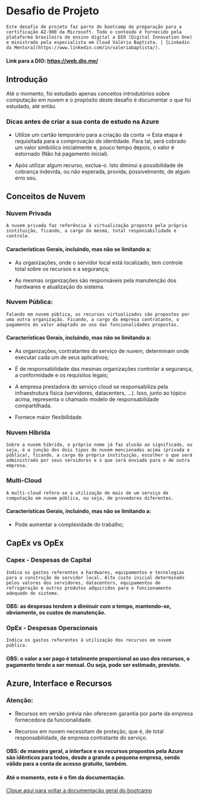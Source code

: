 # Desafio de Projeto

    Este desafio de projeto faz parte do bootcamp de preparação para a certificação AZ-900 da Microsoft. Todo o conteúdo é fornecido pela plataforma brasileira de ensino digital a DIO (Digital Innovation One) e ministrado pela especialista em Cloud Valéria Baptista. | [Linkedin da Mentora](https://www.linkedin.com/in/valeriabaptista/).

#### Link para a **DIO**: https://web.dio.me/

## Introdução

Até o momento, foi estudado apenas conceitos introdutórios sobre computação em nuvem e o propósito deste desafio é documentar o que foi estudado, até então.

### Dicas antes de criar a sua conta de estudo na Azure
- Utilize um cartão temporário para a criação da conta -> Esta etapa é requisitada para a comprovação de identidade. Para tal, será cobrado um valor simbólico inicialmente e, pouco tempo depois, o valor é estornado (Não há pagamento inicial).

- Após utilizar algum recurso, exclua-o. Isto diminui a possibilidade de cobrança indevida, ou não esperada, provida, possivelmente, de algum erro seu. 

## Conceitos de Nuvem

### Nuvem Privada

    A nuvem privada faz referência à virtualização proposta pela própria instituição, ficando, a cargo da mesma, total responsabilidade e controle.

#### Características Gerais, incluindo, mas não se limitando a:
- As organizações, onde o servidor local está localizado, tem controle total sobre os recursos e a segurança;

- As mesmas organizações são responsáveis pela manutenção dos hardwares e atualização do sistema.

### Nuvem Pública:

    Falando em nuvem pública, os recursos virtualizados são propostos por uma outra organização. Ficando, a cargo da empresa contratante, o pagamento do valor adaptado ao uso das funcionalidades propostas.

#### Características Gerais, incluindo, mas não se limitando a:
- As organizações, contratantes do serviço de nuvem, determinam onde executar cada um de seus aplicativos;

- É de responsabilidade das mesmas organizações controlar a segurança, a conformidade e os requisitos legais;

- A empresa prestadora do serviço cloud se responsabiliza pela infraestrutura física (servidores, datacenters, ...). Isso, junto ao tópico acima, representa o chamado modelo de responsabilidade compartilhada.

- Fornece maior flexibilidade.

### Nuvem Híbrida

    Sobre a nuvem híbrida, o próprio nome já faz alusão ao significado, ou seja, é a junção dos dois tipos de nuvem mencionados acima (privada e pública), ficando, a cargo da própria instituição, escolher o que será administrado por seus servidores e o que será enviado para o de outra empresa.

### Multi-Cloud

    A multi-cloud refere-se a utilização de mais de um serviço de computação em nuvem pública, ou seja, de provedores diferentes. 

#### Características Gerais, incluindo, mas não se limitando a:
- Pode aumentar a complexidade do trabalho;

## CapEx vs OpEx

### Capex - Despesas de Capital
    Indica os gastos referentes a hardwares, equipamentos e tecnologias para a construção do servidor local. Alto custo inicial determinado pelos valores dos servidores, datacenters, equipamentos de refrigeração e outros produtos adquiridos para o funcionamento adequado do sistema.

#### OBS: as despesas tendem a diminuir com o tempo, mantendo-se, obviamente, os custos de manutenção.

### OpEx - Despesas Operacionais
    Indica os gastos referentes à utilização dos recursos em nuvem pública.

#### OBS: o valor a ser pago é totalmente proporcional ao uso dos recursos, o pagamento tende a ser mensal. Ou seja, pode ser estimado, previsto. 

## Azure, Interface e Recursos

### Atenção:
- Recursos em versão prévia não oferecem garantia por parte da empresa fornecedora da funcionalidade.

- Recursos em nuvem necessitam de proteção, que é, de total responsabilidade, da empresa contratante do serviço.

#### OBS: de maneira geral, a interface e os recursos propostos pela Azure são idênticos para todos, desde a grande a pequena empresa, sendo válido para a conta de acesso gratuito, também.

#### Até o momento, este é o fim da documentação.
[Clique aqui para voltar a documentação geral do bootcamp](../README.md)

